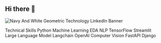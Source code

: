 ## Hi there 👋

![Navy And White Geometric Technology  LinkedIn Banner](https://github.com/Adrian-Blaze/Adrian-Blaze/assets/122130531/60def6da-f819-4a44-94ee-6ea580fc8b05)


Technical Skills
Python Machine Learning EDA NLP TensorFlow Streamlit Large Language Model Langchain OpenAI Computer Vision FastAPI Django

<!--
**Adrian-Blaze/Adrian-Blaze** is a ✨ _special_ ✨ repository because its `README.md` (this file) appears on your GitHub profile.

Here are some ideas to get you started:

- 🔭 I’m currently working on ...
- 🌱 I’m currently learning ...
- 👯 I’m looking to collaborate on ...
- 🤔 I’m looking for help with ...
- 💬 Ask me about ...
- 📫 How to reach me: ...
- 😄 Pronouns: ...
- ⚡ Fun fact: ...
-->
